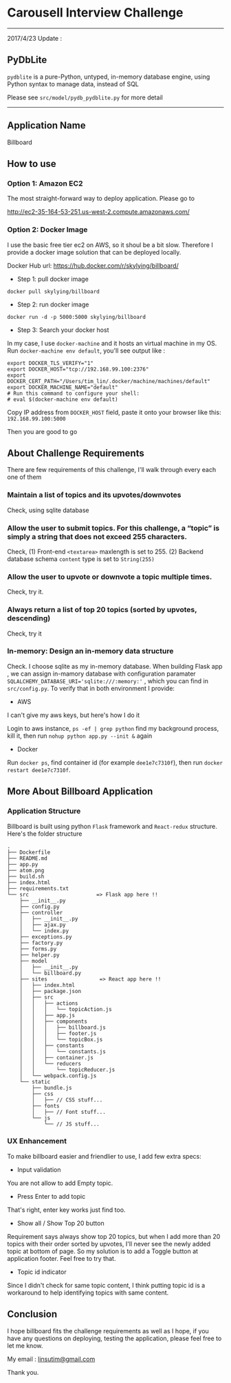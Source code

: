 # Carousell Interview Challenge
---

2017/4/23 Update : 

## PyDbLite
`pydblite` is a pure-Python, untyped, in-memory database engine, using Python syntax to manage data, instead of SQL

Please see `src/model/pydb_pydblite.py` for more detail

---



## Application Name
Billboard

## How to use

### Option 1: Amazon EC2
The most straight-forward way to deploy application.
Please go to 

http://ec2-35-164-53-251.us-west-2.compute.amazonaws.com/


### Option 2: Docker Image
I use the basic free tier ec2 on AWS, so it shoul be a bit slow. Therefore I provide a docker image solution that can be deployed locally.

Docker Hub url: 
https://hub.docker.com/r/skylying/billboard/

- Step 1: pull docker image

`docker pull skylying/billboard`

- Step 2: run docker image

`docker run -d -p 5000:5000 skylying/billboard`

- Step 3: Search your docker host

In my case, I use `docker-machine` and it hosts an virtual machine in my OS. 
Run `docker-machine env default`, you'll see output like : 

```
export DOCKER_TLS_VERIFY="1"
export DOCKER_HOST="tcp://192.168.99.100:2376"
export DOCKER_CERT_PATH="/Users/tim_lin/.docker/machine/machines/default"
export DOCKER_MACHINE_NAME="default"
# Run this command to configure your shell:
# eval $(docker-machine env default)
```

Copy IP address from `DOCKER_HOST` field, paste it onto your browser like this: 
`192.168.99.100:5000`

Then you are good to go

## About Challenge Requirements
There are few requirements of this challenge, I'll walk through every each one of them

### Maintain a list of topics and its upvotes/downvotes
Check, using sqlite database

### Allow the user to submit topics. For this challenge, a “topic” is simply a string that does not exceed 255 characters.
Check, (1) Front-end `<textarea>` maxlength is set to 255. (2) Backend database schema `content` type is set to `String(255)`

### Allow the user to upvote or downvote a topic multiple times.
Check, try it.

### Always return a list of top 20 topics (sorted by upvotes, descending)
Check, try it

### In-memory: Design an in-memory data structure
Check. I choose sqlite as my in-memory database. When building Flask app , we can assign in-mamory database with configuration paramater `SQLALCHEMY_DATABASE_URI='sqlite:///:memory:'` , which you can find in `src/config.py`. 
To verify that in both environment I provide: 

- AWS

I can't give my aws keys, but here's how I do it

Login to aws instance, `ps -ef | grep python` find my background process, kill it, then run `nohup python app.py --init &` again

- Docker

Run `docker ps`, find container id (for example `dee1e7c7310f`), then run `docker restart dee1e7c7310f`.

## More About Billboard Application

### Application Structure
Billboard is built using python `Flask` framework and `React-redux` structure. 
Here's the folder structure
```
.
├── Dockerfile
├── README.md
├── app.py
├── atom.png
├── build.sh
├── index.html
├── requirements.txt
└── src                      => Flask app here !!
    ├── __init__.py
    ├── config.py
    ├── controller
    │   ├── __init__.py
    │   ├── ajax.py
    │   └── index.py
    ├── exceptions.py
    ├── factory.py
    ├── forms.py
    ├── helper.py
    ├── model
    │   ├── __init__.py
    │   └── billboard.py
    ├── sites                 => React app here !!
    │   ├── index.html
    │   ├── package.json
    │   ├── src
    │   │   ├── actions
    │   │   │   └── topicAction.js
    │   │   ├── app.js
    │   │   ├── components
    │   │   │   ├── billboard.js
    │   │   │   ├── footer.js
    │   │   │   └── topicBox.js
    │   │   ├── constants
    │   │   │   └── constants.js
    │   │   ├── container.js
    │   │   └── reducers
    │   │       └── topicReducer.js
    │   └── webpack.config.js
    └── static
        ├── bundle.js
        ├── css
        │   ├── // CSS stuff...
        ├── fonts
        │   ├── // Font stuff...
        └── js
            └── // JS stuff...
```

### UX Enhancement
To make billboard easier and friendlier to use, I add few extra specs: 

- Input validation

You are not allow to add Empty topic.

- Press Enter to add topic

That's right, enter key works just find too.

- Show all / Show Top 20 button

Requirement says always show top 20 topics, but when I add more than 20 topics with their order sorted by upvotes, I'll never see the newly added topic at bottom of page. So my solution is to add a Toggle button at application footer. Feel free to try that.

- Topic id indicator

Since I didn't check for same topic content, I think putting topic id is a workaround to help identifying topics with same content.


## Conclusion
I hope billboard fits the challenge requirements as well as I hope, if you have any questions on deploying, testing the application, please feel free to let me know. 

My email : 
linsutim@gmail.com

Thank you.



